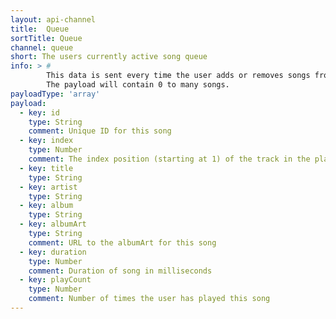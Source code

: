 ```yaml
---
layout: api-channel
title:  Queue
sortTitle: Queue
channel: queue
short: The users currently active song queue
info: > #
        This data is sent every time the user adds or removes songs from their queue.<br /><br />
        The payload will contain 0 to many songs.
payloadType: 'array'
payload:
  - key: id
    type: String
    comment: Unique ID for this song
  - key: index
    type: Number
    comment: The index position (starting at 1) of the track in the playlist
  - key: title
    type: String
  - key: artist
    type: String
  - key: album
    type: String
  - key: albumArt
    type: String
    comment: URL to the albumArt for this song
  - key: duration
    type: Number
    comment: Duration of song in milliseconds
  - key: playCount
    type: Number
    comment: Number of times the user has played this song
---
```

